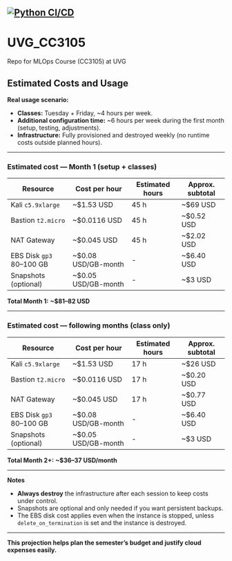 [![Python CI/CD](https://github.com/prof-aro-uvg/UVG_CC3105/actions/workflows/python-publish-v2.yml/badge.svg)](https://github.com/prof-aro-uvg/UVG_CC3105/actions/workflows/python-publish-v2.yml)
---

# UVG_CC3105
Repo for MLOps Course (CC3105) at UVG

## Estimated Costs and Usage

**Real usage scenario:**
- **Classes:** Tuesday + Friday, ~4 hours per week.
- **Additional configuration time:** ~6 hours per week during the first month (setup, testing, adjustments).
- **Infrastructure:** Fully provisioned and destroyed weekly (no runtime costs outside planned hours).

---

### Estimated cost — Month 1 (setup + classes)

| Resource | Cost per hour | Estimated hours | Approx. subtotal |
|----------------|----------------|----------------|------------------|
| Kali `c5.9xlarge` | ~$1.53 USD | 45 h | ~$69 USD |
| Bastion `t2.micro` | ~$0.0116 USD | 45 h | ~$0.52 USD |
| NAT Gateway | ~$0.045 USD | 45 h | ~$2.02 USD |
| EBS Disk `gp3` 80–100 GB | ~$0.08 USD/GB-month | - | ~$6.40 USD |
| Snapshots (optional) | ~$0.05 USD/GB-month | - | ~$3 USD |

**Total Month 1:** **~$81–82 USD**

---

### Estimated cost — following months (class only)

| Resource | Cost per hour | Estimated hours | Approx. subtotal |
|----------------|----------------|----------------|------------------|
| Kali `c5.9xlarge` | ~$1.53 USD | 17 h | ~$26 USD |
| Bastion `t2.micro` | ~$0.0116 USD | 17 h | ~$0.20 USD |
| NAT Gateway | ~$0.045 USD | 17 h | ~$0.77 USD |
| EBS Disk `gp3` 80–100 GB | ~$0.08 USD/GB-month | - | ~$6.40 USD |
| Snapshots (optional) | ~$0.05 USD/GB-month | - | ~$3 USD |

**Total Month 2+:** **~$36–37 USD/month**

---

**Notes**
- **Always destroy** the infrastructure after each session to keep costs under control.
- Snapshots are optional and only needed if you want persistent backups.
- The EBS disk cost applies even when the instance is stopped, unless `delete_on_termination` is set and the instance is destroyed.

---

**This projection helps plan the semester’s budget and justify cloud expenses easily.**
